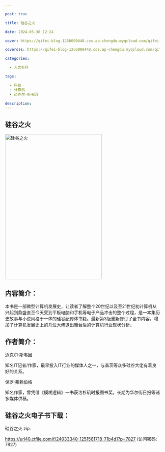 ```yaml
---

post: true

title: 硅谷之火

date: 2024-05-30 12:24

cover: https://qifei-blog-1256009448.cos.ap-chengdu.myqcloud.com/qifei-blog/s33511278.jpg

coveross: https://qifei-blog-1256009448.cos.ap-chengdu.myqcloud.com/qifei-blog/s33511278.jpg

categories:

  - 人文社科

tags:

  - 科技
  - 计算机
  - 迈克尔·斯韦因

description:
---
```


## 硅谷之火

<img alt="硅谷之火" class="aligncenter loading" data-was-processed="true" decoding="async" fetchpriority="high" height="471" src="https://qifei-blog-1256009448.cos.ap-chengdu.myqcloud.com/qifei-blog/s33511278.jpg" style="cursor: zoom-in;" width="314"/>

## 内容简介：

本书是一部微型计算机发展史，让读者了解整个20世纪以及至21世纪初计算机从兴起到鼎盛直至今天受到平板电脑和手机等电子产品冲击的整个过程，是一本集历史故事与小说风格于一体的硅谷纪传体书籍。最新第3版重新修订了全书内容，增加了计算机发展史上的几位大佬退出舞台后的计算机行业现状分析。

## 作者简介：

迈克尔·斯韦因

知名IT记者/作家，最早投入IT行业的媒体人之一，与盖茨等众多硅谷大佬有着良好的关系。

保罗·弗赖伯格

知名作家，曾凭借《模糊逻辑》一书获洛杉矶时报图书奖。长期为华尔街日报等诸多媒体供稿。

## 硅谷之火电子书下载：

硅谷之火.zip: 

https://url40.ctfile.com/f/24033340-1251561718-71b4d1?p=7827 (访问密码: 7827)
